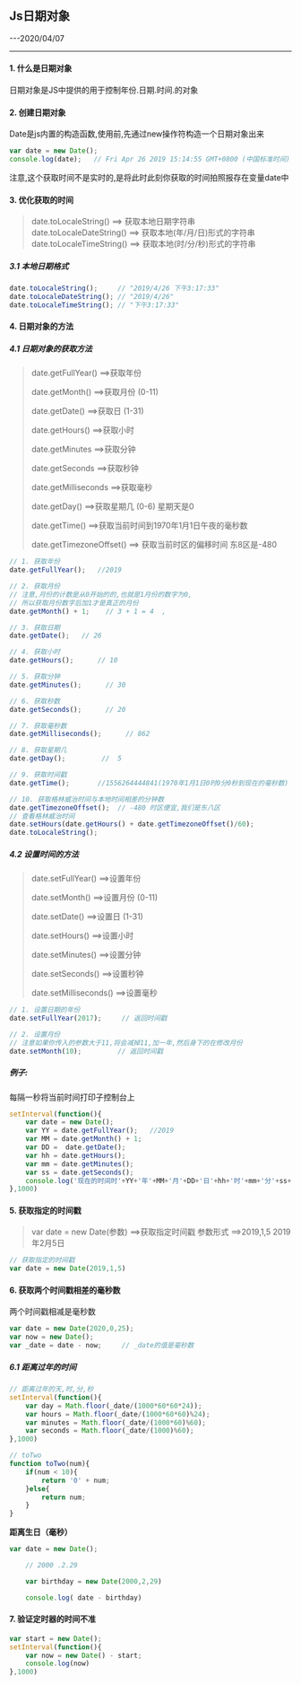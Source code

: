 ## Js日期对象

---2020/04/07

------



#### 1.  什么是日期对象

日期对象是JS中提供的用于控制年份.日期.时间.的对象



#### 2.  创建日期对象

Date是js内置的构造函数,使用前,先通过new操作符构造一个日期对象出来

```js
var date = new Date();  
console.log(date);   // Fri Apr 26 2019 15:14:55 GMT+0800 (中国标准时间)
```

注意,这个获取时间不是实时的,是将此时此刻你获取的时间拍照报存在变量date中



#### 3.  优化获取的时间

> date.toLocaleString()		==>	获取本地日期字符串
> date.toLocaleDateString()	==>	获取本地(年/月/日)形式的字符串
> date.toLocaleTimeString()	==>	获取本地(时/分/秒)形式的字符串

##### 3.1  本地日期格式

```js
date.toLocaleString();     // "2019/4/26 下午3:17:33"
date.toLocaleDateString(); // "2019/4/26"
date.toLocaleTimeString(); // "下午3:17:33"
```



#### 4.  日期对象的方法

##### 4.1 日期对象的获取方法

> date.getFullYear()			==>获取年份		
>
> date.getMonth()			==>获取月份		(0-11)
>
> date.getDate()			==>获取日		(1-31)
>
> date.getHours()			==>获取小时
>
> date.getMinutes			==>获取分钟
>
> date.getSeconds			==>获取秒钟
>
> date.getMilliseconds			==>获取毫秒
>
> date.getDay()		==>获取星期几		(0-6)	星期天是0
>
> date.getTime()		==>获取当前时间到1970年1月1日午夜的毫秒数
>
> date.getTimezoneOffset()	==>	获取当前时区的偏移时间  东8区是-480

```js
// 1. 获取年份
date.getFullYear();   //2019

// 2. 获取月份
// 注意,月份的计数是从0开始的的,也就是1月份的数字为0,
// 所以获取月份数字后加1才是真正的月份
date.getMonth() + 1;    // 3 + 1 = 4  ,

// 3. 获取日期
date.getDate();   // 26

// 4. 获取小时
date.getHours();      // 10

// 5. 获取分钟
date.getMinutes();      // 30

// 6. 获取秒数
date.getSeconds();      // 20

// 7. 获取毫秒数
date.getMilliseconds();      // 862

// 8. 获取星期几
date.getDay();         //  5

// 9. 获取时间戳
date.getTime();       //1556264444841(1970年1月1日0时0分0秒到现在的毫秒数)

// 10. 获取格林威治时间与本地时间相差的分钟数
date.getTimezoneOffset();  // -480 时区便宜,我们是东八区
// 查看格林威治时间
date.setHours(date.getHours() + date.getTimezoneOffset()/60);
date.toLocaleString();
```



##### 4.2 设置时间的方法

> date.setFullYear()			==>设置年份		
>
> date.setMonth()			==>设置月份		(0-11)
>
> date.setDate()			==>设置日		(1-31)
>
> date.setHours()			==>设置小时
>
> date.setMinutes()			==>设置分钟
>
> date.setSeconds()			==>设置秒钟
>
> date.setMilliseconds()			==>设置毫秒

```js
// 1. 设置日期的年份
date.setFullYear(2017);     // 返回时间戳

// 2. 设置月份
// 注意如果你传入的参数大于11,将会减掉11,加一年,然后身下的在修改月份
date.setMonth(10);         // 返回时间戳 
```



##### 例子:

每隔一秒将当前时间打印子控制台上

```js
setInterval(function(){
    var date = new Date();
    var YY = date.getFullYear();   //2019
    var MM = date.getMonth() + 1;
    var DD =  date.getDate();  
    var hh = date.getHours(); 
    var mm = date.getMinutes();    
    var ss = date.getSeconds();  
    console.log('现在的时间时'+YY+'年'+MM+'月'+DD+'日'+hh+'时'+mm+'分'+ss+'秒');
},1000)
```





#### 5. 获取指定的时间戳

> var date = new Date(参数)	==>获取指定时间戳
> 参数形式				       ==>2019,1,5 2019年2月5日

```js
// 获取指定的时间戳
var date = new Date(2019,1,5)	
```



#### 6. 获取两个时间戳相差的毫秒数

两个时间戳相减是毫秒数

```js
var date = new Date(2020,0,25);
var now = new Date();
var _date = date - now;  	// _date的值是毫秒数
```



##### 6.1 距离过年的时间

```js
// 距离过年的天,时,分,秒
setInterval(function(){
    var day = Math.floor(_date/(1000*60*60*24));
    var hours = Math.floor(_date/(1000*60*60)%24);
    var minutes = Math.floor(_date/(1000*60)%60);
    var seconds = Math.floor(_date/(1000)%60);
},1000)

// toTwo
function toTwo(num){
    if(num < 10){
        return '0' + num;
    }else{
        return num;
    }
}
```

**距离生日（毫秒）**

```js
var date = new Date();

    // 2000 .2.29

    var birthday = new Date(2000,2,29)

    console.log( date - birthday)
```



#### 7. 验证定时器的时间不准

```js
var start = new Date();
setInterval(function(){
    var now = new Date() - start;
    console.log(now)
},1000)
```



